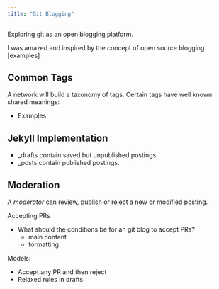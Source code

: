 ```yaml
---
title: "Git Blogging"
---
```


Exploring git as an open blogging platform.

I was amazed and inspired by the concept of open source blogging [examples]

## Common Tags

A network will build a taxonomy of tags. Certain tags have well known shared meanings:

* Examples

## Jekyll Implementation

  - _drafts contain saved but unpublished postings.
  - _posts contain published postings.

## Moderation

A *moderator* can review, publish or reject a new or modified posting.

Accepting PRs

  * What should the conditions be for an git blog to accept PRs?
    - main content
    - formatting

Models:

  - Accept any PR and then reject
  - Relaxed rules in drafts

